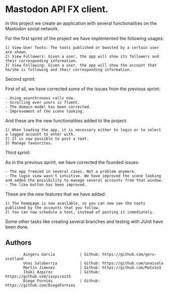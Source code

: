 # Mastodon API FX client.

In this project we create an application with several functionalities on the Mastodon social network.

For the first sprint of the project we have implemented the following usages:

    1) View User Toots: The toots published or boosted by a certain user are shown.
    2) View Followers: Given a user, the app will show its followers and their corresponding information.
    3) View Following: Given a user, the app will show the account that he/she is following and their corresponding information.

Second sprint:

First of all, we have corrected some of the issues from the previous sprint:

    - Using asynchronous calls now.
    - Scrolling over users is fluent.
    - The domain model has been corrected.
    - Improvement of the scene looking.
    
 And these are the new functionalities added to the project:
 
    1) When loading the app, it is necessary either to login or to select a logged account to enter with.
    2) It is now possible to post a toot.
    3) Manage favourites.
    
 Third sprint:
 
 As in the previous sprint, we have corrected the founded issues:
 
    - The app freezed in several cases. Not a problem anymore.
    - The login view wasn't intuitive. We have improved the scene looking and added the possibility to manage several accounts from that window.
    - The like button has been improved.
    
 These are the new features that we have added:
 
    1) The homepage is now available, so you can now see the toots published by the accounts that you follow.
    2) You can now schedule a toot, instead of posting it inmediately.
    
 Some other tasks like creating several branches and testing with JUnit have been done.

## Authors
            Aingeru Garcia           | Github: https://github.com/geru-scotland
            Unai Salaberria          | Github: https://github.com/unaisala
            Martin Jimenez           | Github: https://github.com/Matx1n3
            Iñaki Azpiroz            | Github: https://github.com/iazpiroz15
            Diego Forniés            | Github: https://github.com/DiegoFornies
